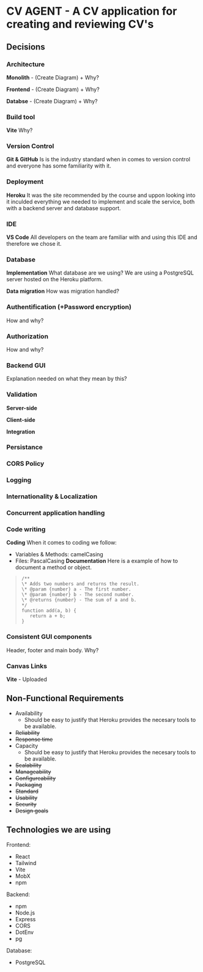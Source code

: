 # CV AGENT - A CV application for creating and reviewing CV's

## Decisions

### Architecture
**Monolith** - (Create Diagram) + Why?

**Frontend** - (Create Diagram) + Why?

**Databse** - (Create Diagram) + Why?

### Build tool
**Vite** Why?

### Version Control
**Git & GitHub** Is is the industry standard when in comes to version control and everyone has some familiarity with it.

### Deployment
**Heroku** It was the site recommended by the course and uppon looking into it inculded everything we needed to implement and scale the service, both with a backend server and database support. 

### IDE
**VS Code**
All developers on the team are familiar with and using this IDE and therefore we chose it. 

### Database
**Implementation**
What database are we using?
We are using a PostgreSQL server hosted on the Heroku platform. 

**Data migration**
How was migration handled?

### Authentification (+Password encryption)
How and why?

### Authorization
How and why?

### Backend GUI
Explanation needed on what they mean by this?

### Validation
**Server-side**

**Client-side**

**Integration**

### Persistance

### CORS Policy

### Logging

### Internationality & Localization

### Concurrent application handling


### Code writing
**Coding**
When it comes to coding we follow:
- Variables & Methods: camelCasing
- Files: PascalCasing
**Documentation**
Here is a example of how to document a method or object. 
>```
>/**
> \* Adds two numbers and returns the result.
> \* @param {number} a - The first number.
> \* @param {number} b - The second number.
> \* @returns {number} - The sum of a and b.
> */
>function add(a, b) {
>    return a + b;
>}
>```

### Consistent GUI components
Header, footer and main body. Why?

### Canvas Links
**Vite** - Uploaded



## Non-Functional Requirements
- Availability
  - Should be easy to justify that Heroku provides the necesary tools to be available. 
- ~~Reliability~~
- ~~Response time~~
- Capacity
  - Should be easy to justify that Heroku provides the necesary tools to be available. 
- ~~Scalability~~
- ~~Manageability~~
- ~~Configureability~~
- ~~Packaging~~
- ~~Standard~~
- ~~Usability~~
- ~~Security~~
- ~~Design goals~~

## Technologies we are using

Frontend:
- React
- Tailwind
- Vite
- MobX
- npm

Backend:
- npm
- Node.js
- Express
- CORS
- DotEnv
- pg

Database:
- PostgreSQL